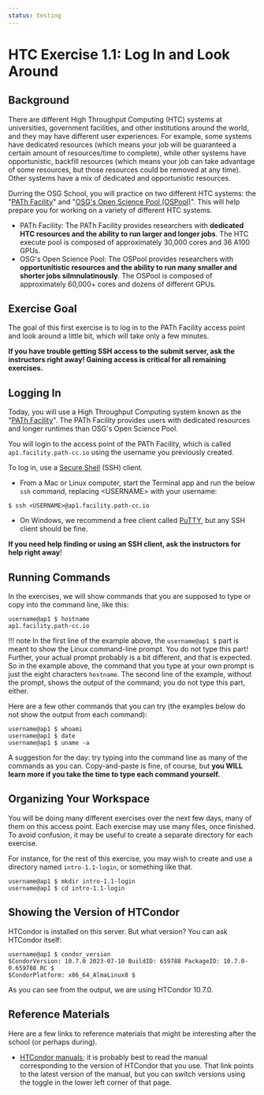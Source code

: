 ```yaml
---
status: testing
---
```


<style type="text/css"> pre em { font-style: normal; background-color: yellow; } pre strong { font-style: normal; font-weight: bold; color: \#008; } </style>

HTC Exercise 1.1: Log In and Look Around
===========================================

Background
----------

There are different High Throughput Computing (HTC) systems at universities, government facilities, and other institutions around the world, and they may have different user experiences. For example, some systems have dedicated resources (which means your job will be guaranteed a certain amount of resources/time to complete), while other systems have opportunistic, backfill resources (which means your job can take advantage of some resources, but those resources could be removed at any time). Other systems have a mix of dedicated and opportunistic resources. 

Durring the OSG School, you will practice on two different HTC systems: the "[PATh Facility](https://path-cc.io/facility/)" and "[OSG's Open Science Pool (OSPool)](https://osg-htc.org/services/open_science_pool.html)". This will help prepare you for working on a variety of different HTC systems. 

* PATh Facility: The PATh Facility provides researchers with **dedicated HTC resources and the ability to run larger and longer jobs**. The HTC execute pool is composed of approximately 30,000 cores and 36 A100 GPUs. 
* OSG's Open Science Pool: The OSPool provides researchers with **opportunitistic resources and the ability to run many smaller and shorter jobs silmnulatinously**. The OSPool is composed of approximately 60,000+ cores and dozens of different GPUs. 

Exercise Goal 
---

The goal of this first exercise is to log in to the PATh Facility access point and look around a little bit, which will take only a few minutes. 

**If you have trouble getting SSH access to the submit server, ask the instructors right away! Gaining access is critical for all remaining exercises.**

Logging In
----------

Today, you will use a High Throughput Computing system known as the "[PATh Facility](https://path-cc.io/facility/)". The PATh Facility provides users with dedicated resources and longer runtimes than OSG's Open Science Pool. 


You will login to the access point of the PATh Facility, which is called `ap1.facility.path-cc.io` using the username you previously created. 

To log in, use a [Secure Shell](http://en.wikipedia.org/wiki/Secure_Shell) (SSH) client.

-   From a Mac or Linux computer, start the Terminal app and run the below `ssh` command, replacing <USERNAME\> with your username:

``` hl_lines="1"
$ ssh <USERNAME>@ap1.facility.path-cc.io
```
    
-   On Windows, we recommend a free client called [PuTTY](http://www.chiark.greenend.org.uk/~sgtatham/putty/),
    but any SSH client should be fine.

**If you need help finding or using an SSH client, ask the instructors for help right away**!

Running Commands
----------------

In the exercises, we will show commands that you are supposed to type or copy into the command line, like this:

``` console
username@ap1 $ hostname
ap1.facility.path-cc.io
```

!!! note
    In the first line of the example above, the `username@ap1 $` part is meant to show the Linux command-line prompt.
    You do not type this part! Further, your actual prompt probably is a bit different, and that is expected.
    So in the example above, the command that you type at your own prompt is just the eight characters `hostname`.
    The second line of the example, without the prompt, shows the output of the command; you do not type this part,
    either.

Here are a few other commands that you can try (the examples below do not show the output from each command):

``` console
username@ap1 $ whoami
username@ap1 $ date
username@ap1 $ uname -a
```

A suggestion for the day: try typing into the command line as many of the commands as you can.
Copy-and-paste is fine, of course, but **you WILL learn more if you take the time to type each command yourself.**

Organizing Your Workspace
-------------------------

You will be doing many different exercises over the next few days, many of them on this access point. Each exercise may use many files, once finished. To avoid confusion, it may be useful to create a separate directory for each exercise.

For instance, for the rest of this exercise, you may wish to create and use a directory named `intro-1.1-login`, or something like that.

``` console
username@ap1 $ mkdir intro-1.1-login
username@ap1 $ cd intro-1.1-login
```

Showing the Version of HTCondor
-------------------------------

HTCondor is installed on this server. But what version? You can ask HTCondor itself:

``` console
username@ap1 $ condor_version
$CondorVersion: 10.7.0 2023-07-10 BuildID: 659788 PackageID: 10.7.0-0.659788 RC $
$CondorPlatform: x86_64_AlmaLinux8 $
```

As you can see from the output, we are using HTCondor 10.7.0.


Reference Materials
-------------------

Here are a few links to reference materials that might be interesting after the school (or perhaps during).

-   [HTCondor manuals](https://htcondor.readthedocs.io/en/latest/); it is probably best to read the manual corresponding to the version of HTCondor that you use. That link points to the latest version of the manual, but you can switch versions using the toggle in the lower left corner of that page.
